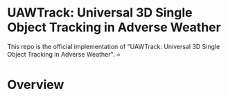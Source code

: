# UAWTrack: Universal 3D Single Object Tracking in Adverse Weather

This repo is the official implementation of "UAWTrack: Universal 3D Single Object Tracking in Adverse Weather".
:star: 
# Overview
